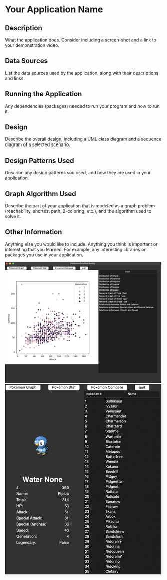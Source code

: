 # Your Application Name
 
## Description
What the application does.  Consider including a screen-shot and a link to
your demonstration video.

## Data Sources
List the data sources used by the application, along with their descriptions
and links.
 
## Running the Application
Any dependencies (packages) needed to run your program and how to run it.
 
## Design
Describe the overall design, including a UML class diagram and a sequence
diagram of a selected scenario.
 
## Design Patterns Used
Describe any design patterns you used, and how they are used in your
application.
 
## Graph Algorithm Used
Describe the part of your application that is modeled as a graph problem
(reachability, shortest path, 2-coloring, etc.), and the algorithm used to
solve it.
 
## Other Information
Anything else you would like to include.  Anything you think is important or
interesting that you learned.  For example, any interesting libraries or
packages you use in your application.


<img src="https://github.com/ReggieReo/classdiagram/blob/main/graph_ex.png?raw=true" width="500">
  
<img src="https://raw.githubusercontent.com/ReggieReo/classdiagram/main/stat_ex.png" width="500">
